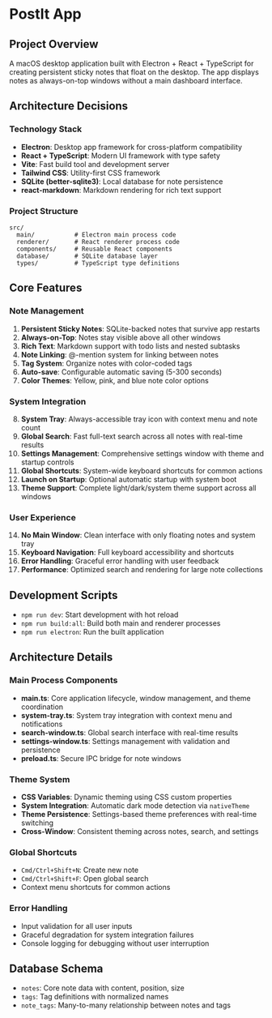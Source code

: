# PostIt App

## Project Overview
A macOS desktop application built with Electron + React + TypeScript for creating persistent sticky notes that float on the desktop. The app displays notes as always-on-top windows without a main dashboard interface.

## Architecture Decisions

### Technology Stack
- **Electron**: Desktop app framework for cross-platform compatibility
- **React + TypeScript**: Modern UI framework with type safety
- **Vite**: Fast build tool and development server
- **Tailwind CSS**: Utility-first CSS framework
- **SQLite (better-sqlite3)**: Local database for note persistence
- **react-markdown**: Markdown rendering for rich text support

### Project Structure
```
src/
  main/           # Electron main process code
  renderer/       # React renderer process code  
  components/     # Reusable React components
  database/       # SQLite database layer
  types/          # TypeScript type definitions
```

## Core Features

### Note Management
1. **Persistent Sticky Notes**: SQLite-backed notes that survive app restarts
2. **Always-on-Top**: Notes stay visible above all other windows
3. **Rich Text**: Markdown support with todo lists and nested subtasks
4. **Note Linking**: @-mention system for linking between notes
5. **Tag System**: Organize notes with color-coded tags
6. **Auto-save**: Configurable automatic saving (5-300 seconds)
7. **Color Themes**: Yellow, pink, and blue note color options

### System Integration
8. **System Tray**: Always-accessible tray icon with context menu and note count
9. **Global Search**: Fast full-text search across all notes with real-time results
10. **Settings Management**: Comprehensive settings window with theme and startup controls
11. **Global Shortcuts**: System-wide keyboard shortcuts for common actions
12. **Launch on Startup**: Optional automatic startup with system boot
13. **Theme Support**: Complete light/dark/system theme support across all windows

### User Experience
14. **No Main Window**: Clean interface with only floating notes and system tray
15. **Keyboard Navigation**: Full keyboard accessibility and shortcuts
16. **Error Handling**: Graceful error handling with user feedback
17. **Performance**: Optimized search and rendering for large note collections

## Development Scripts
- `npm run dev`: Start development with hot reload
- `npm run build:all`: Build both main and renderer processes
- `npm run electron`: Run the built application

## Architecture Details

### Main Process Components
- **main.ts**: Core application lifecycle, window management, and theme coordination
- **system-tray.ts**: System tray integration with context menu and notifications
- **search-window.ts**: Global search interface with real-time results
- **settings-window.ts**: Settings management with validation and persistence
- **preload.ts**: Secure IPC bridge for note windows

### Theme System
- **CSS Variables**: Dynamic theming using CSS custom properties
- **System Integration**: Automatic dark mode detection via `nativeTheme`
- **Theme Persistence**: Settings-based theme preferences with real-time switching
- **Cross-Window**: Consistent theming across notes, search, and settings

### Global Shortcuts
- `Cmd/Ctrl+Shift+N`: Create new note
- `Cmd/Ctrl+Shift+F`: Open global search
- Context menu shortcuts for common actions

### Error Handling
- Input validation for all user inputs
- Graceful degradation for system integration failures
- Console logging for debugging without user interruption

## Database Schema
- `notes`: Core note data with content, position, size
- `tags`: Tag definitions with normalized names
- `note_tags`: Many-to-many relationship between notes and tags